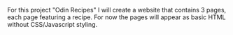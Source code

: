 For this project "Odin Recipes" I will create a website that contains 3 pages, each page featuring a recipe. For now the pages will appear as basic HTML without CSS/Javascript styling.